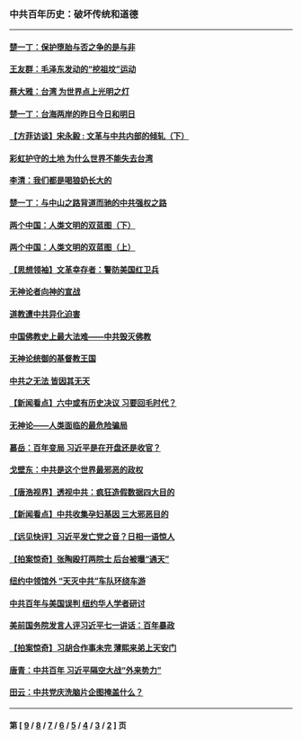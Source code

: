 ### 中共百年历史：破坏传统和道德
---
#### [楚一丁：保护堕胎与否之争的是与非](../../pages/nf1176114/n13815642.md?05020430) 
#### [王友群：毛泽东发动的“挖祖坟”运动](../../pages/nf1176114/n13723639.md?05020430) 
#### [蔡大雅：台湾 为世界点上光明之灯](../../pages/nf1176114/n13531530.md?05020430) 
#### [楚一丁：台海两岸的昨日今日和明日](../../pages/nf1176114/n13531468.md?05020430) 
#### [【方菲访谈】宋永毅 : 文革与中共内部的倾轧（下）](../../pages/nf1176114/n13486836.md?05020430) 
#### [彩虹护守的土地 为什么世界不能失去台湾](../../pages/nf1176114/n13476849.md?05020430) 
#### [李清：我们都是喝狼奶长大的](../../pages/nf1176114/n13471478.md?05020430) 
#### [楚一丁：与中山之路背道而驰的中共强权之路](../../pages/nf1176114/n13437270.md?05020430) 
#### [两个中国：人类文明的双蓝图（下）](../../pages/nf1176114/n13423132.md?05020430) 
#### [两个中国：人类文明的双蓝图（上）](../../pages/nf1176114/n13422687.md?05020430) 
#### [【思想领袖】文革幸存者：警防美国红卫兵](../../pages/nf1176114/n13339289.md?05020430) 
#### [无神论者向神的宣战](../../pages/nf1176114/n13281535.md?05020430) 
#### [道教遭中共异化迫害](../../pages/nf1176114/n13281463.md?05020430) 
#### [中国佛教史上最大法难——中共毁灭佛教](../../pages/nf1176114/n13281397.md?05020430) 
#### [无神论统御的基督教王国](../../pages/nf1176114/n13281280.md?05020430) 
#### [中共之无法 皆因其无天](../../pages/nf1176114/n13281088.md?05020430) 
#### [【新闻看点】六中或有历史决议 习要回毛时代？](../../pages/nf1176114/n13222895.md?05020430) 
#### [无神论——人类面临的最危险骗局](../../pages/nf1176114/n13196137.md?05020430) 
#### [慕岳：百年变局 习近平是在开盘还是收官？](../../pages/nf1176114/n13206516.md?05020430) 
#### [戈壁东：中共是这个世界最邪恶的政权](../../pages/nf1176114/n13085641.md?05020430) 
#### [【唐浩视界】透视中共：疯狂造假数据四大目的](../../pages/nf1176114/n13080590.md?05020430) 
#### [【新闻看点】中共收集孕妇基因 三大邪恶目的](../../pages/nf1176114/n13077182.md?05020430) 
#### [【远见快评】习近平发亡党之音？日相一语惊人](../../pages/nf1176114/n13074809.md?05020430) 
#### [【拍案惊奇】张陶殴打两院士 后台被曝“通天”](../../pages/nf1176114/n13070496.md?05020430) 
#### [纽约中领馆外 “天灭中共”车队环绕车游](../../pages/nf1176114/n13070693.md?05020430) 
#### [中共百年与美国误判 纽约华人学者研讨](../../pages/nf1176114/n13067969.md?05020430) 
#### [美前国务院发言人评习近平七一讲话：百年暴政](../../pages/nf1176114/n13066986.md?05020430) 
#### [【拍案惊奇】习胡合作事未完 薄熙来弟上天安门](../../pages/nf1176114/n13065867.md?05020430) 
#### [唐青：中共百年 习近平隔空大战“外来势力”](../../pages/nf1176114/n13065976.md?05020430) 
#### [田云：中共党庆洗脑片企图掩盖什么？](../../pages/nf1176114/n13064395.md?05020430) 

---
#### 第 [ [9](./9.md?05020430) / [8](./8.md?05020430) / [7](./7.md?05020430) / [6](./6.md?05020430) / [5](./5.md?05020430) / [4](./4.md?05020430) / [3](./3.md?05020430) / [2](./2.md?05020430) ] 页
